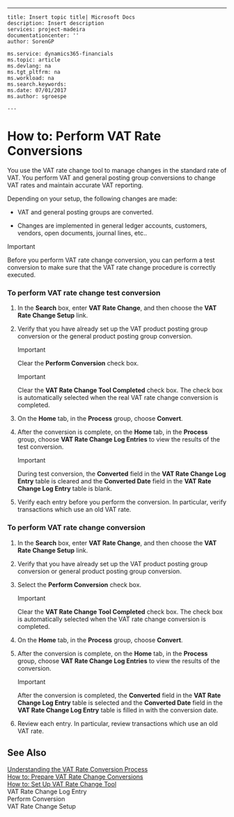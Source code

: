 ---
    title: Insert topic title| Microsoft Docs
    description: Insert description
    services: project-madeira
    documentationcenter: ''
    author: SorenGP

    ms.service: dynamics365-financials
    ms.topic: article
    ms.devlang: na
    ms.tgt_pltfrm: na
    ms.workload: na
    ms.search.keywords:
    ms.date: 07/01/2017
    ms.author: sgroespe

    ---
# How to: Perform VAT Rate Conversions
You use the VAT rate change tool to manage changes in the standard rate of VAT. You perform VAT and general posting group conversions to change VAT rates and maintain accurate VAT reporting.  
  
 Depending on your setup, the following changes are made:  
  
-   VAT and general posting groups are converted.  
  
-   Changes are implemented in general ledger accounts, customers, vendors, open documents, journal lines, etc..  
  
> [!IMPORTANT]  
>  Before you perform VAT rate change conversion, you can perform a test conversion to make sure that the VAT rate change procedure is correctly executed.  
  
### To perform VAT rate change test conversion  
  
1.  In the **Search** box, enter **VAT Rate Change**, and then choose the **VAT Rate Change Setup** link.  
  
2.  Verify that you have already set up the VAT product posting group conversion or the general product posting group conversion.  
  
    > [!IMPORTANT]  
    >  Clear the **Perform Conversion** check box.  
  
    > [!IMPORTANT]  
    >  Clear the **VAT Rate Change Tool Completed** check box. The check box is automatically selected when the real VAT rate change conversion is completed.  
  
3.  On the **Home** tab, in the **Process** group, choose **Convert**.  
  
4.  After the conversion is complete, on the **Home** tab, in the **Process** group, choose **VAT Rate Change Log Entries** to view the results of the test conversion.  
  
    > [!IMPORTANT]  
    >  During test conversion, the **Converted** field in the **VAT Rate Change Log Entry** table is cleared and the **Converted Date** field in the **VAT Rate Change Log Entry** table is blank.  
  
5.  Verify each entry before you perform the conversion. In particular, verify transactions which use an old VAT rate.  
  
### To perform VAT rate change conversion  
  
1.  In the **Search** box, enter **VAT Rate Change**, and then choose the **VAT Rate Change Setup** link.  
  
2.  Verify that you have already set up the VAT product posting group conversion or general product posting group conversion.  
  
3.  Select the **Perform Conversion** check box.  
  
    > [!IMPORTANT]  
    >  Clear the **VAT Rate Change Tool Completed** check box. The check box is automatically selected when the VAT rate change conversion is completed.  
  
4.  On the **Home** tab, in the **Process** group, choose **Convert**.  
  
5.  After the conversion is complete, on the **Home** tab, in the **Process** group, choose **VAT Rate Change Log Entries** to view the results of the conversion.  
  
    > [!IMPORTANT]  
    >  After the conversion is completed, the **Converted** field in the **VAT Rate Change Log Entry** table is selected and the **Converted Date** field in the **VAT Rate Change Log Entry** table is filled in with the conversion date.  
  
6.  Review each entry. In particular, review transactions which use an old VAT rate.  
  
## See Also  
 [Understanding the VAT Rate Conversion Process](../understanding-the-vat-rate-conversion-process.md)   
 [How to: Prepare VAT Rate Change Conversions](../how-to-prepare-vat-rate-change-conversions.md)   
 [How to: Set Up VAT Rate Change Tool](../how-to-set-up-vat-rate-change-tool.md)   
 VAT Rate Change Log Entry   
 Perform Conversion   
 VAT Rate Change Setup